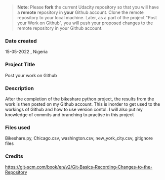>**Note**: Please **fork** the current Udacity repository so that you will have a **remote** repository in **your** Github account. Clone the remote repository to your local machine. Later, as a part of the project "Post your Work on Github", you will push your proposed changes to the remote repository in your Github account.

### Date created
15-05-2022 , Nigeria

### Project Title
Post your work on Github

### Description
After the completion of the bikeshare python project, the results from the work is then posted on my Github account. This is inorder to get used to the workings of Github and how to use version contol. I will also put my knowledge of commits and branching to practise in this project 

### Files used
Bikeshare.py, Chicago.csv, washington.csv, new_york_city.csv, gitignore files

### Credits
https://git-scm.com/book/en/v2/Git-Basics-Recording-Changes-to-the-Repository


